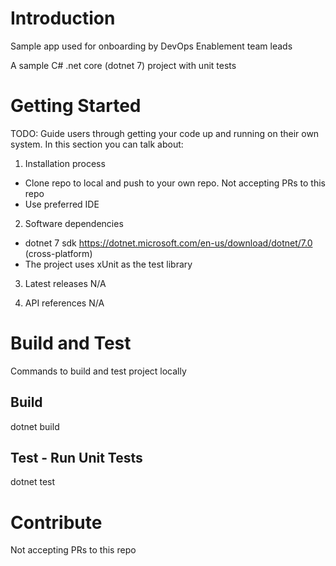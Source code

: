 # Introduction 
Sample app used for onboarding by DevOps Enablement team leads

A sample C# .net core (dotnet 7) project with unit tests

# Getting Started
TODO: Guide users through getting your code up and running on their own system. In this section you can talk about:
1.	Installation process

- Clone repo to local and push to your own repo. Not accepting PRs to this repo
- Use preferred IDE

2.	Software dependencies

- dotnet 7 sdk https://dotnet.microsoft.com/en-us/download/dotnet/7.0 (cross-platform)
- The project uses xUnit as the test library

3.	Latest releases
N/A

4.	API references
N/A

# Build and Test
Commands to build and test project locally

## Build
dotnet build 

## Test - Run Unit Tests
dotnet test

# Contribute
Not accepting PRs to this repo
